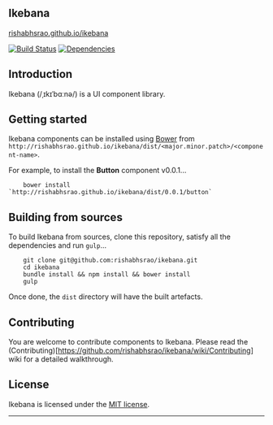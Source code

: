Ikebana
-------
[rishabhsrao.github.io/ikebana](http://rishabhsrao.github.io/ikebana)

[![Build Status](https://travis-ci.org/rishabhsrao/ikebana.png?branch=master)](https://travis-ci.org/rishabhsrao/ikebana)
[![Dependencies](https://david-dm.org/rishabhsrao/ikebana.png)](https://david-dm.org/rishabhsrao/ikebana)

## Introduction

Ikebana (/ˌɪkɪˈbɑːnə/) is a UI component library.

## Getting started

Ikebana components can be installed using [Bower](http://bower.io) from `http://rishabhsrao.github.io/ikebana/dist/<major.minor.patch>/<component-name>`.

For example, to install the **Button** component v0.0.1...

```
    bower install `http://rishabhsrao.github.io/ikebana/dist/0.0.1/button`
```

## Building from sources

To build Ikebana from sources, clone this repository, satisfy all the dependencies and run `gulp`...

```
    git clone git@github.com:rishabhsrao/ikebana.git
    cd ikebana
    bundle install && npm install && bower install
    gulp
```

Once done, the `dist` directory will have the built artefacts.

## Contributing

You are welcome to contribute components to Ikebana. Please read the (Contributing)[https://github.com/rishabhsrao/ikebana/wiki/Contributing] wiki for a detailed walkthrough.

## License

Ikebana is licensed under the [MIT license](license.md).

---
